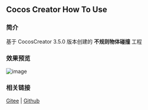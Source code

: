 ## Cocos Creator How To Use

### 简介

基于 CocosCreator 3.5.0 版本创建的 **不规则物体碰撞** 工程

### 效果预览
![image](../../../gif/20220304/2022030431.gif)

### 相关链接
[Gitee](https://gitee.com/mirrors_cocos-creator/example-3d/blob/master/physics-3d/assets/cases/scenes) | [Github](https://github.com/cocos-creator/example-3d/blob/master/physics-3d/assets/cases/scenes)